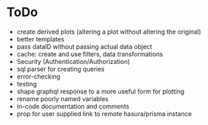 # ToDo

- create derived plots (altering a plot without altering the original)
- better templates
- pass dataID without passing actual data object
- cache: create and use filters, data transformations
- Security (Authentication/Authorization)
- sql parser for creating queries
- error-checking
- testing
- shape graphql response to a more useful form for plotting
- rename poorly named variables
- in-code documentation and comments
- prop for user supplied link to remote hasura/prisma instance


